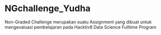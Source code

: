 # NGchallenge_Yudha
Non-Graded Challenge merupakan suatu Assignment yang dibuat untuk mengevaluasi pembelajaran pada Hacktiv8 Data Science Fulltime Program

